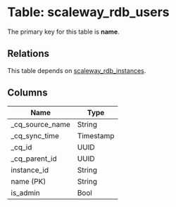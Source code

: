 # Table: scaleway_rdb_users

The primary key for this table is **name**.

## Relations

This table depends on [scaleway_rdb_instances](scaleway_rdb_instances.md).

## Columns

| Name          | Type          |
| ------------- | ------------- |
|_cq_source_name|String|
|_cq_sync_time|Timestamp|
|_cq_id|UUID|
|_cq_parent_id|UUID|
|instance_id|String|
|name (PK)|String|
|is_admin|Bool|